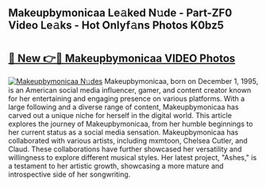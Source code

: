 ## Makeupbymonicaa Le𝚊ked N𝚞de - Part-ZF0 Video Le𝚊ks - Hot Onlyf𝚊ns Photos K0bz5

# <h2><a href="http://ab7801.deff.icu/?id=Makeupbymonicaa">🔗 New 👉🔴 Makeupbymonicaa VIDEO Photos</a></h2>

[![Makeupbymonicaa N𝚞des](https://i.imgur.com/rIISA9y.gif)](http://ab7801.deff.icu/?id=Makeupbymonicaa)
Makeupbymonicaa, born on December 1, 1995, is an American social media influencer, gamer, and content creator known for her entertaining and engaging presence on various platforms. With a large following and a diverse range of content, Makeupbymonicaa has carved out a unique niche for herself in the digital world. This article explores the journey of Makeupbymonicaa, from her humble beginnings to her current status as a social media sensation. Makeupbymonicaa has collaborated with various artists, including mxmtoon, Chelsea Cutler, and Claud. These collaborations have further showcased her versatility and willingness to explore different musical styles. Her latest project, "Ashes," is a testament to her artistic growth, showcasing a more mature and introspective side of her songwriting.
